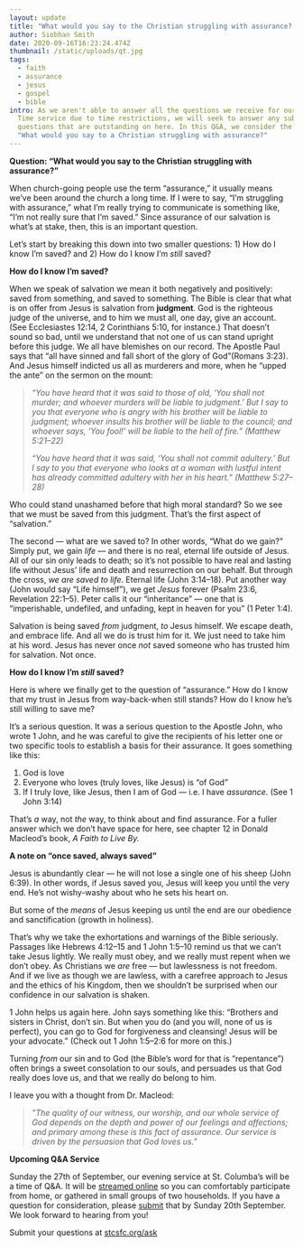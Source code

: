 ```yaml
---
layout: update
title: "What would you say to the Christian struggling with assurance? "
author: Siobhan Smith
date: 2020-09-16T16:23:24.474Z
thumbnail: /static/uploads/qt.jpg
tags:
  - faith
  - assurance
  - jesus
  - gospel
  - bible
intro: As we aren't able to answer all the questions we receive for our Question
  Time service due to time restrictions, we will seek to answer any submitted
  questions that are outstanding on here. In this Q&A, we consider the question
  "What would you say to a Christian struggling with assurance?"
---
```

**Question: “What would you say to the Christian struggling with assurance?”**

When church-going people use the term “assurance,” it usually means we’ve been around the church a long time. If I were to say, “I’m struggling with assurance,” what I’m really trying to communicate is something like, “I’m not really sure that I’m saved.” Since assurance of our salvation is what’s at stake, then, this is an important question.

Let’s start by breaking this down into two smaller questions: 1) How do I know I’m saved? and 2) How do I know I’m *still* saved?

**How do I know I’m saved?**

When we speak of salvation we mean it both negatively and positively: saved from something, and saved to something. The Bible is clear that what is on offer from Jesus is salvation from **judgment**. God is the righteous judge of the universe, and to him we must all, one day, give an account. (See Ecclesiastes 12:14, 2 Corinthians 5:10, for instance.) That doesn’t sound so bad, until we understand that not one of us can stand upright before this judge. We all have blemishes on our record. The Apostle Paul says that “all have sinned and fall short of the glory of God”(Romans 3:23). And Jesus himself indicted us all as murderers and more, when he “upped the ante” on the sermon on the mount: 

> *“You have heard that it was said to those of old, ‘You shall not murder; and whoever murders will be liable to judgment.’ But I say to you that everyone who is angry with his brother will be liable to judgment; whoever insults his brother will be liable to the council; and whoever says, ‘You fool!’ will be liable to the hell of fire.” (Matthew 5:21–22)*
>
> *“You have heard that it was said, ‘You shall not commit adultery.’ But I say to you that everyone who looks at a woman with lustful intent has already committed adultery with her in his heart.” (Matthew 5:27–28)*

Who could stand unashamed before that high moral standard? So we see that we must be saved from this judgment. That’s the first aspect of “salvation.” 

The second — what are we saved to? In other words, “What do we gain?” Simply put, we gain *life* — and there is no real, eternal life outside of Jesus. All of our sin only leads to death; so it’s not possible to have real and lasting life without Jesus’ life and death and resurrection on our behalf. But through the cross, *we are saved to life*. Eternal life (John 3:14–18). Put another way (John would say “Life himself”), we get *Jesus* forever (Psalm 23:6, Revelation 22:1–5). Peter calls it our “inheritance” — one that is “imperishable, undefiled, and unfading, kept in heaven for you” (1 Peter 1:4).

Salvation is being saved *from* judgment, *to* Jesus himself. We escape death, and embrace life. And all we do is trust him for it. We just need to take him at his word. Jesus has never once *not* saved someone who has trusted him for salvation. Not once.

**How do I know I’m *still* saved?**

Here is where we finally get to the question of “assurance.” How do I know that my trust in Jesus from way-back-when still stands? How do I know he’s still willing to save me?

It’s a serious question. It was a serious question to the Apostle John, who wrote 1 John, and he was careful to give the recipients of his letter one or two specific tools to establish a basis for their assurance. It goes something like this:

1. God is love
2. Everyone who loves (truly loves, like Jesus) is “of God”
3. If I truly love, like Jesus, then I am of God — i.e. I have *assurance*. (See 1 John 3:14)

That’s *a* way, not *the* way, to think about and find assurance. For a fuller answer which we don’t have space for here, see chapter 12 in Donald Macleod’s book, *A Faith to Live By.*

**A note on “once saved, always saved”** 

Jesus is abundantly clear — he will not lose a single one of his sheep (John 6:39). In other words, if Jesus saved you, Jesus will keep you until the very end. He’s not wishy-washy about who he sets his heart on.

But some of the *means* of Jesus keeping us until the end are our obedience and sanctification (growth in holiness).

That’s why we take the exhortations and warnings of the Bible seriously. Passages like Hebrews 4:12–15 and 1 John 1:5–10 remind us that we can’t take Jesus lightly. We really must obey, and we really must repent when we don’t obey. As Christians we *are* free — but lawlessness is not freedom. And if we live as though we are lawless, with a carefree approach to Jesus and the ethics of his Kingdom, then we shouldn’t be surprised when our confidence in our salvation is shaken.

1 John helps us again here. John says something like this: “Brothers and sisters in Christ, don’t sin. But when you do (and you will, none of us is perfect), you can go to God for forgiveness and cleansing! Jesus will be your advocate.” (Check out 1 John 1:5–2:6 for more on this.)

Turning *from* our sin and to God (the Bible’s word for that is “repentance”) often brings a sweet consolation to our souls, and persuades us that God really does love us, and that we really do belong to him.

I leave you with a thought from Dr. Macleod: 

> *”The quality of our witness, our worship, and our whole service of God depends on the depth and power of our feelings and affections; and primary among these is this fact of assurance. Our service is driven by the persuasion that God loves us.”*

**Upcoming Q&A Service**

Sunday the 27th of September, our evening service at St. Columba’s will be a time of Q&A. It will be [streamed online](https://stcolumbas.freechurch.org/livestream) so you can comfortably participate from home, or gathered in small groups of two households. If you have a question for consideration, please [submit](https://docs.google.com/forms/d/e/1FAIpQLSdopSaQCxiEAe-0JDNGekPOAqHQbDkzmKRa4R7T0YUby_qTcg/viewform) that by Sunday 20th September. We look forward to hearing from you!

Submit your questions at [stcsfc.org/ask](https://docs.google.com/forms/d/e/1FAIpQLSdopSaQCxiEAe-0JDNGekPOAqHQbDkzmKRa4R7T0YUby_qTcg/viewform)
